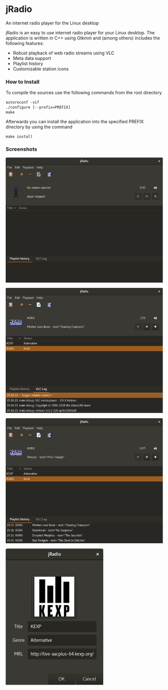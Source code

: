 jRadio
======

An internet radio player for the Linux desktop

jRadio is an easy to use internet radio player for your Linux desktop. The
application is written in C++ using Gtkmm and (among others) includes the
following features:

* Robust playback of web radio streams using VLC
* Meta data support
* Playlist history
* Customizable station icons

### How to Install

To compile the sources use the following commands from the root directory

```shell
autoreconf -vif
./configure [--prefix=PREFIX]
make
```

Afterwards you can install the application into the specified PREFIX directory
by using the command

```shell
make install
```

### Screenshots

![Main window 1](screenshots/main-window-1.png)

![Main window 2](screenshots/main-window-2.png)

![Main window 3](screenshots/main-window-3.png)

![Station Dialog](screenshots/station-dialog.png)
